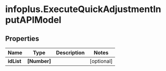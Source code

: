 # infoplus.ExecuteQuickAdjustmentInputAPIModel

## Properties
Name | Type | Description | Notes
------------ | ------------- | ------------- | -------------
**idList** | **[Number]** |  | [optional] 


